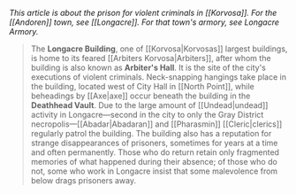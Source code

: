 *This article is about the prison for violent criminals in [[Korvosa]]. For the [[Andoren]] town, see [[Longacre]]. For that town's armory, see Longacre Armory.*
> The **Longacre Building**, one of [[Korvosa|Korvosas]] largest buildings, is home to its feared [[Arbiters Korvosa|Arbiters]], after whom the building is also known as **Arbiter's Hall**. It is the site of the city's executions of violent criminals. Neck-snapping hangings take place in the building, located west of City Hall in [[North Point]], while beheadings by [[Axe|axe]] occur beneath the building in the **Deathhead Vault**.
> Due to the large amount of [[Undead|undead]] activity in Longacre—second in the city to only the Gray District necropolis—[[Abadar|Abadaran]] and [[Pharasmin]] [[Cleric|clerics]] regularly patrol the building.
> The building also has a reputation for strange disappearances of prisoners, sometimes for years at a time and often permanently. Those who do return retain only fragmented memories of what happened during their absence; of those who do not, some who work in Longacre insist that some malevolence from below drags prisoners away.








